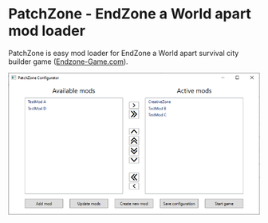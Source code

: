 # PatchZone - EndZone a World apart mod loader
PatchZone is easy mod loader for EndZone a World apart survival city builder game ([Endzone-Game.com](https://endzone-game.com/)). <br/>

![GUI](Docs/GUI.png)